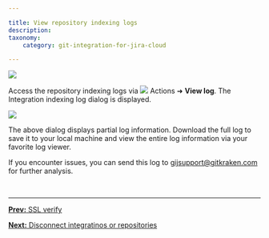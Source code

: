 ```yaml
---

title: View repository indexing logs
description:
taxonomy:
    category: git-integration-for-jira-cloud

---
```


![](/wp-content/uploads/gij-gitcloud-actions-view-logs.png)

Access the repository indexing logs via ![](/wp-content/uploads/actions-icon.png) Actions ➜ **View log**. The Integration indexing log dialog is displayed.

![](/wp-content/uploads/gij-gitcloud-actions-view-logs-dialog.png)


The above dialog displays partial log information. Download the full log to save it to your local machine and view the entire log information via your favorite log viewer.

If you encounter issues, you can send this log to [gijsupport@gitkraken.com](mailto:gijsupport@gitkraken.com) for further analysis.

&nbsp;
* * *

[**Prev:** SSL verify](/git-integration-for-jira-cloud/ssl-verify-gij-cloud)

[**Next:** Disconnect integratinos or repositories](/git-integration-for-jira-cloud/removing-integration-or-repository-configuration-gij-cloud/)

